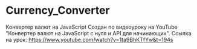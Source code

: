 # Currency_Converter
Конвертер валют на JavaScript
Создан по видеоуроку на YouTube "Конвертер валют на JavaScript с нуля и API для начинающих".
Ссылка на урок: https://www.youtube.com/watch?v=1ta9BhKTfYw&t=194s
